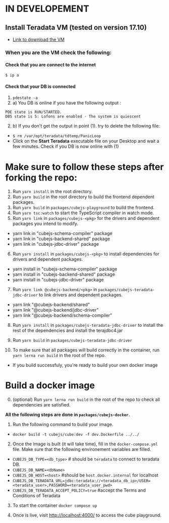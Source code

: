 # IN DEVELOPEMENT
## Install Teradata VM (tested on version 17.10)
- [Link to download the VM](https://downloads.teradata.com/download/database/teradata-express-for-vmware-player?_gl=1*9gfmgq*_ga*NTM5NzI5MzkuMTY1ODgyMjQzMA..*_ga_7PE2TMW3FE*MTY1OTMzNjk5NC43LjEuMTY1OTMzNzI5OS4w)

### When you are the VM check the following:
#### Check that you are connect to the internet
`$ ip a`

#### Check that your DB is connected
1. `pdestate -a`
2. a) You DB is online if you have the following output :
```
PDE state is RUN/STARTED.
DBS state is 5: Lofons are enabled - The system is quiescent
```

2. b) If you don't get the output in point (1).
try to delete the following file:
- `$ rm /var/opt/teradata/tdtemp/PanicLoop`
- Click on the **Start Teradata** executable file on your Desktop and wait a few minutes. Check if you DB is now online with (1)

# Make sure to follow these steps after forking the repo:
1. Run `yarn install` in the root directory.
2. Run `yarn build` in the root directory to build the frontend dependent packages. 
3. Run `yarn build` in `packages/cubejs-playground` to build the frontend.
4. Run `yarn tsc:watch` to start the TypeScript compiler in watch mode.
5. Run `yarn link` in `packages/cubejs-<pkg>` for the drivers and dependent packages you intend to modify. 
- yarn link in "cubejs-schema-compiler" package
- yarn link in "cubejs-backend-shared" package
- yarn link in "cubejs-jdbc-driver" package

6. Run `yarn install` in `packages/cubejs-<pkg>` to install dependencies for drivers and dependent packages.
- yarn install in "cubejs-schema-compiler" package
- yarn install in "cubejs-backend-shared" package
- yarn install in "cubejs-jdbc-driver" package

7. Run `yarn link @cubejs-backend/<pkg>` in `packages/cubejs-teradata-jdbc-driver` to link drivers and dependent packages.
- yarn link "@cubejs-backend/shared"
- yarn link "@cubejs-backend/jdbc-driver"
- yarn link "@cubejs-backend/schema-compiler"

8. Run `yarn install` in `packages/cubejs-teradata-jdbc-driver` to install the rest of the dependencies and install the terajdbc4.jar 

9. Run `yarn build` in `packages/cubejs-teradata-jdbc-driver`

10. To make sure that all packages will build correctly in the container, run `yarn lerna run build` in the root of the repo.
- If you build successfuly, you're ready to build your own docker image

# Build a docker image

0. (optional) Run `yarn lerna run build` in the root of the repo to check all dependencies are satisfied.

**All the following steps are done in `packages/cubejs-docker`.**

1. Run the following command to build your image.
- `docker build -t cubejs/cube:dev -f dev.Dockerfile ../../`

2. Once the image is built (it will take time), fill in the `docker-compose.yml` file.
Make sure that the following environement variables are filled.
- `CUBEJS_DB_TYPE=<db_type>` # should be `teradata` to connect to teradata DB.
- `CUBEJS_DB_NAME=<dbName>` 
- `CUBEJS_DB_HOST=<host>` #should be `host.docker.internal` for localhost
- `CUBEJS_DB_TERADATA_URL=jdbc:teradata://<teradata_db_ip>/USER=<teradata_user>,PASSWORD=<teradata_user_pwd>`
- `CUBEJS_DB_TERADATA_ACCEPT_POLICY=true` #accept the Terms and Conditions of Teradata

3. To start the container `docker compose up`

4. Once is live, visit [http://localhost:4000/](http://localhost:4000/) to access the cube playground.
